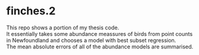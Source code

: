 # finches.2
This repo shows a portion of my thesis code.  
It essentially takes some abundance meassures of birds from point counts in Newfoundland and chooses a model with best subset regression.  
The mean absolute errors of all of the abundance models are summarised.

